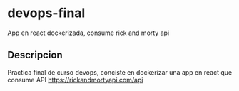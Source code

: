 # devops-final

App en react dockerizada, consume rick and morty api

## Descripcion

Practica final de curso devops, conciste en dockerizar una app en react que consume API https://rickandmortyapi.com/api